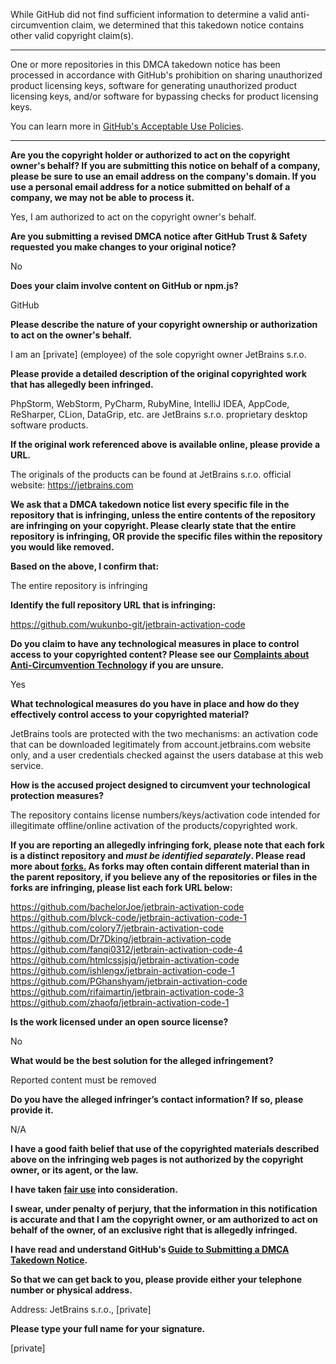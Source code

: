 While GitHub did not find sufficient information to determine a valid anti-circumvention claim, we determined that this takedown notice contains other valid copyright claim(s).

---

One or more repositories in this DMCA takedown notice has been processed in accordance with GitHub's prohibition on sharing unauthorized product licensing keys, software for generating unauthorized product licensing keys, and/or software for bypassing checks for product licensing keys.

You can learn more in [GitHub's Acceptable Use Policies](https://docs.github.com/en/github/site-policy/github-acceptable-use-policies).

---

**Are you the copyright holder or authorized to act on the copyright owner's behalf? If you are submitting this notice on behalf of a company, please be sure to use an email address on the company's domain. If you use a personal email address for a notice submitted on behalf of a company, we may not be able to process it.**

Yes, I am authorized to act on the copyright owner's behalf.

**Are you submitting a revised DMCA notice after GitHub Trust & Safety requested you make changes to your original notice?**

No

**Does your claim involve content on GitHub or npm.js?**

GitHub

**Please describe the nature of your copyright ownership or authorization to act on the owner's behalf.**

I am an [private] (employee) of the sole copyright owner JetBrains s.r.o.

**Please provide a detailed description of the original copyrighted work that has allegedly been infringed.**

PhpStorm, WebStorm, PyCharm, RubyMine, IntelliJ IDEA, AppCode, ReSharper, CLion, DataGrip, etc. are JetBrains s.r.o. proprietary desktop software products.

**If the original work referenced above is available online, please provide a URL.**

The originals of the products can be found at JetBrains s.r.o. official website: https://jetbrains.com

**We ask that a DMCA takedown notice list every specific file in the repository that is infringing, unless the entire contents of the repository are infringing on your copyright. Please clearly state that the entire repository is infringing, OR provide the specific files within the repository you would like removed.**

**Based on the above, I confirm that:**

The entire repository is infringing

**Identify the full repository URL that is infringing:**

https://github.com/wukunbo-git/jetbrain-activation-code

**Do you claim to have any technological measures in place to control access to your copyrighted content? Please see our <a href="https://docs.github.com/articles/guide-to-submitting-a-dmca-takedown-notice#complaints-about-anti-circumvention-technology">Complaints about Anti-Circumvention Technology</a> if you are unsure.**

Yes

**What technological measures do you have in place and how do they effectively control access to your copyrighted material?**

JetBrains tools are protected with the two mechanisms: an activation code that can be downloaded legitimately from account.jetbrains.com website only, and a user credentials checked against the users database at this web service.

**How is the accused project designed to circumvent your technological protection measures?**

The repository contains license numbers/keys/activation code intended for illegitimate offline/online activation of the products/copyrighted work.

**If you are reporting an allegedly infringing fork, please note that each fork is a distinct repository and <i>must be identified separately</i>. Please read more about <a href="https://docs.github.com/articles/dmca-takedown-policy#b-what-about-forks-or-whats-a-fork">forks.</a> As forks may often contain different material than in the parent repository, if you believe any of the repositories or files in the forks are infringing, please list each fork URL below:**

https://github.com/bachelorJoe/jetbrain-activation-code  
https://github.com/blvck-code/jetbrain-activation-code-1  
https://github.com/colory7/jetbrain-activation-code  
https://github.com/Dr7Dking/jetbrain-activation-code  
https://github.com/fanqi0312/jetbrain-activation-code-4  
https://github.com/htmlcssjsjq/jetbrain-activation-code  
https://github.com/ishlengx/jetbrain-activation-code-1  
https://github.com/PGhanshyam/jetbrain-activation-code  
https://github.com/rifaimartin/jetbrain-activation-code-3  
https://github.com/zhaofq/jetbrain-activation-code-1

**Is the work licensed under an open source license?**

No

**What would be the best solution for the alleged infringement?**

Reported content must be removed

**Do you have the alleged infringer’s contact information? If so, please provide it.**

N/A

**I have a good faith belief that use of the copyrighted materials described above on the infringing web pages is not authorized by the copyright owner, or its agent, or the law.**

**I have taken <a href="https://www.lumendatabase.org/topics/22">fair use</a> into consideration.**

**I swear, under penalty of perjury, that the information in this notification is accurate and that I am the copyright owner, or am authorized to act on behalf of the owner, of an exclusive right that is allegedly infringed.**

**I have read and understand GitHub's <a href="https://docs.github.com/articles/guide-to-submitting-a-dmca-takedown-notice/">Guide to Submitting a DMCA Takedown Notice</a>.**

**So that we can get back to you, please provide either your telephone number or physical address.**

Address: JetBrains s.r.o., [private]

**Please type your full name for your signature.**

[private]
